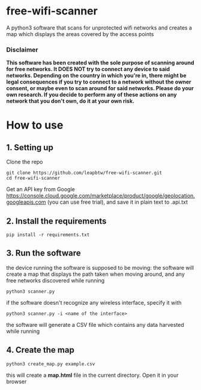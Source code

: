 # free-wifi-scanner
A python3 software that scans for unprotected wifi networks and creates a map which displays the areas covered by the access points

### Disclaimer
**This software has been created with the sole purpose of scanning around for free networks. It DOES NOT try to connect any device to said networks. Depending on the country in which you're in, there might be legal consequences if you try to connect to a network without the owner consent, or maybe even to scan around for said networks. Please do your own research. If you decide to perform any of these actions on any network that you don't own, do it at your own risk.**

# How to use
## 1. Setting up
Clone the repo
```
git clone https://github.com/leapbtw/free-wifi-scanner.git
cd free-wifi-scanner
```
Get an API key from Google https://console.cloud.google.com/marketplace/product/google/geolocation.googleapis.com (you can use free trial), and save it in plain text to .api.txt

## 2. Install the requirements
```
pip install -r requirements.txt
```

## 3. Run the software
the device running the software is supposed to be moving: the software will create a map that displays the path taken when moving around, and any free networks discovered while running
```
python3 scanner.py
```
if the software doesn't recognize any wireless interface, specify it with
```
python3 scanner.py -i <name of the interface>
```
the software will generate a CSV file which contains any data harvested while running


## 4. Create the map
```
python3 create_map.py example.csv
```
this will create a **map.html** file in the current directory. Open it in your browser
